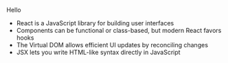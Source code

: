 Hello

- React is a JavaScript library for building user interfaces
- Components can be functional or class-based, but modern React favors hooks
- The Virtual DOM allows efficient UI updates by reconciling changes
- JSX lets you write HTML-like syntax directly in JavaScript
